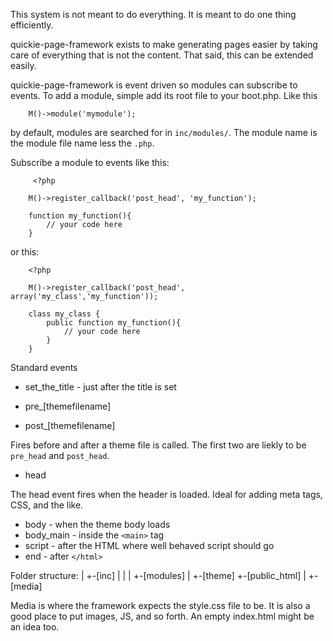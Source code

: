 This system is not meant to do everything. It is meant to do one thing efficiently.

quickie-page-framework exists to make generating pages easier by taking care of
everything that is not the content. That said, this can be extended easily.

quickie-page-framework is event driven so modules can subscribe to events. To add
a module, simple add its root file to your boot.php. Like this

`    M()->module('mymodule');`

by default, modules are searched for in `inc/modules/`. The module name is the
module file name less the `.php`.

Subscribe a module to events like this:

         <?php
        
        M()->register_callback('post_head', 'my_function');

        function my_function(){
            // your code here
        }


or this:

  
        <?php
        
        M()->register_callback('post_head', array('my_class','my_function'));
        
        class my_class {
            public function my_function(){
                // your code here
            }
        }

Standard events

* set_the_title - just after the title is set

* pre_[themefilename]
* post_[themefilename]

Fires before and after a theme file is called. The first two are liekly to be 
`pre_head` and `post_head`.

* head

The head event fires when the header is loaded. Ideal for adding meta tags, CSS, 
and the like.

* body - when the theme body loads
* body_main - inside the `<main>` tag
* script - after the HTML where well behaved script should go
* end - after `</html>`

Folder structure:
        |
        +-[inc]
        |   |
        |   +-[modules]
        |   +-[theme]
        +-[public_html]
            |
            +-[media]

Media is where the framework expects the style.css file to be. It is also a good
place to put images, JS, and so forth. An empty index.html might be an idea too.
